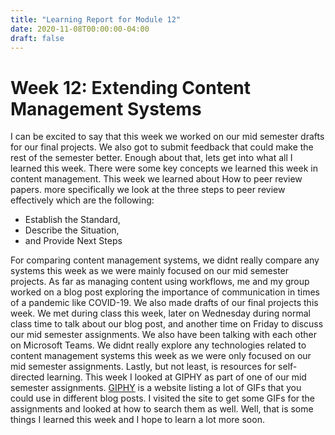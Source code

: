 ```yaml
---
title: "Learning Report for Module 12"
date: 2020-11-08T00:00:00-04:00
draft: false
---
```


Week 12: Extending Content Management Systems
==============================================
I can be excited to say that this week we worked on our mid semester drafts for our final projects. We also got to submit feedback that could make the rest of the semester better. Enough about that, lets get into what all I learned this week. There were some key concepts we learned this week in content management. This week we learned about How to peer review papers. more specifically we look at the three steps to peer review effectively which are the following:
* Establish the Standard,
* Describe the Situation,
* and Provide Next Steps

For comparing content management systems, we didnt really compare any systems this week as we were mainly focused on our mid semester projects. As far as managing content using workflows, me and my group worked on a blog post exploring the importance of communication in times of a pandemic like COVID-19. We also made drafts of our final projects this week. We met during class this week, later on Wednesday during normal class time to talk about our blog post, and another time on Friday to discuss our mid semester assignments. We also have been talking with each other on Microsoft Teams. We didnt really explore any technologies related to content management systems this week as we were only focused on our mid semester assignments. Lastly, but not least, is resources for self-directed learning. This week I looked at GIPHY as part of one of our mid semester assignments. [GIPHY](https://giphy.com/ "GIPHY") is a website listing a lot of GIFs that you could use in different blog posts. I visited the site to get some GIFs for the assignments and looked at how to search them as well. Well, that is some things I learned this week and I hope to learn a lot more soon.
